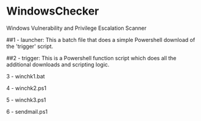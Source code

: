 # WindowsChecker
Windows Vulnerability and Privilege Escalation Scanner

##1 - launcher: This a batch file that does a simple Powershell download of the 'trigger' script. 

##2 - trigger: This is a Powershell function script which does all the additional downloads and scripting logic.

3 - winchk1.bat

4 - winchk2.ps1

5 - winchk3.ps1

6 - sendmail.ps1
